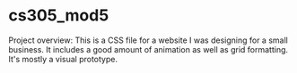 # cs305_mod5
Project overview:
This is a CSS file for a website I was designing for a small business. It includes a good amount of animation as well as grid formatting. It's mostly a visual prototype.
